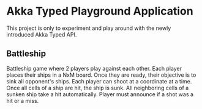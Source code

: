 # Akka Typed Playground Application

This project is only to experiment and play around with the newly introduced Akka Typed API.

## Battleship
Battleship game where 2 players play against each other. Each player places their ships in a NxM board. Once they are ready,
their objective is to sink all opponent's ships.
Each player can shoot at a coordinate at a time.
Once all cells of a ship are hit, the ship is sunk. All neighboring cells of a sunken ship take a hit automatically.
Player must announce if a shot was a hit or a miss.
